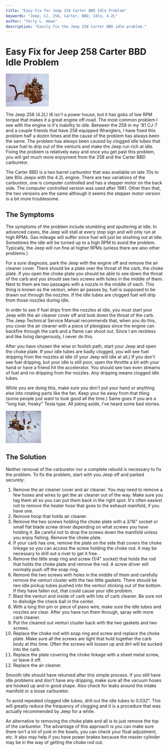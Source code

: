 ```yaml
---
title: "Easy Fix for Jeep 258 Carter BBD Idle Problem"
keywords: "Jeep, CJ, 258, Carter, BBD, Idle, 4.2L"
author: "Terry L. Howe"
description: "Easily fix the Jeep 258 Carter BBD idle problem."
---
```

# Easy Fix for Jeep 258 Carter BBD Idle Problem

![Carter BBD](/img/engine/cart1.jpg)

The Jeep 258 (4.2L) I6 isn't a power house, but it has gobs of low RPM torque that makes it a great engine off-road. The most common problem I see with the engine is it's inability to idle. Between the 258 in my '81 CJ-7 and a couple friends that have 258 equipped Wranglers, I have fixed this problem half a dozen times and the cause of the problem has always been the same. The problem has always been caused by clogged idle tubes that cause fuel to drip out of the venturis and make the Jeep run rich at idle. Fixing the problem is relatively easy and once you get past this problem, you will get much more enjoyment from the 258 and the Carter BBD carburetor. 

The Carter BBD is a two barrel carburetor that was available on late 70s to late 80s Jeeps with the 4.2L engine. There are two variations of the carburetor, one is computer controlled and has a stepper motor on the back side. The computer controlled version was used after 1981. Other than that, the two versions are the same although it seems the stepper motor version is a bit more troublesome. 

## The Symptoms

The symptoms of the problem include stumbling and sputtering at idle. In advanced cases, the Jeep will stall at every stop sign and will only run at high RPMs. Gas mileage will suffer since fuel will just be sloshing out at idle. Sometimes the idle will be turned up to a high RPM to avoid the problem. Typically, the Jeep will run fine at higher RPMs (unless there are also other problems.) 

For a sure diagnosis, park the Jeep with the engine off and remove the air cleaner cover. There should be a plate over the throat of the carb, the choke plate. If you open the choke plate you should be able to see down the throat of the carb and you should see two screws with holes in the middle of them. Next to them are two passages with a nozzle in the middle of each. This thing is known as the venturi, when air passes by, fuel is supposed to be drawn out through the nozzles. If the idle tubes are clogged fuel will drip from those nozzles during idle. 

In order to see if fuel drips from the nozzles at idle, you must start your Jeep with the air cleaner cover off and look down the throat of the carb. The Jeep Technical Service Manual recommends that, when you do this, you cover the air cleaner with a piece of plexiglass since the engine can backfire through the carb and a flame can shoot out. Since I am reckless and like living dangerously, I never do this. 

After you have chosen the wise or foolish path, start your Jeep and open the choke plate. If your idle tubes are badly clogged, you will see fuel dripping from the nozzles at idle (if your Jeep will idle at all.) If you don't see fuel dripping, but your idle is still poor, open the throttle a bit with your hand or have a friend hit the accelerator. You should see two even streams of fuel and no dripping from the nozzles. Any dripping means clogged idle tubes. 

While you are doing this, make sure you don't put your hand or anything else into rotating parts like the fan. Keep your tie away from that thing (some people just want to look good all the time.) Same goes if you are a "long hair, freaky" Tesla type. All joking aside, I've heard some bad stories. 

[![Carter BBD Apart](/img/engine/cart2_.jpg)](/img/engine/cart2.jpg) 

## The Solution

Neither removal of the carburetor nor a complete rebuild is necessary to fix the problem. To fix the problem, start with you Jeep off and parked securely: 

  1. Remove the air cleaner cover and air cleaner. You may need to remove a few hoses and wires to get the air cleaner out of the way. Make sure you tag them all so you can put them back in the right spot. It's often easiest not to remove the heater hose that goes to the exhaust manifold, if you have one.
  2. Remove hoop that holds air cleaner. 
  3. Remove the two screws holding the choke plate with a 3/16" socket or small flat blade screw driver depending on what screws you have holding it. Be careful not to drop the screws down the manifold unless you enjoy fishing. Remove the choke plate.
  4. If your carb has one, remove the plate on the side that covers the choke linkage so you can access the screw holding the choke rod. It may be necessary to drill out a rivet to get it free. 
  5. Remove the little snap ring and screw (1/4" socket) that holds the rod that holds the choke plate and remove the rod. A screw driver will normally push off the snap ring.
  6. Remove the two screws with holes in the middle of them and carefully remove the venturi cluster with the two little gaskets. There should be two idle pickup tubes pushed into the venturi sticking out of the bottom. If they have fallen out, that could cause your idle problem. 
  7. Blast the venturi and inside of carb with lots of carb cleaner. Be sure not to dislodge the check ball in the center.
  8. With a long thin pin or piece of piano wire, make sure the idle tubes and nozzles are clear. After you have run them through, spray with more carb cleaner. 
  9. Put the cleaned out venturi cluster back with the two gaskets and two screws.
  10. Replace the choke rod with snap ring and screw and replace the choke plate. Make sure all the screws are tight that hold together the carb body at this time. Often the screws will loosen up and dirt will be sucked into the carb. 
  11. Replace the plate covering the choke linkage with a sheet metal screw, or leave it off.
  12. Replace the air cleaner.

Smooth idle should have returned after this simple process. If you still have idle problems and don't have any dripping, make sure all the vacuum hoses are hooked up and in good shape. Also check for leaks around the intake manifold or a loose carburetor. 

To avoid repeated clogged idle tubes, drill out the idle tubes to 0.032". This will greatly reduce the frequency of clogging and it is a procedure that was actually recommended by Jeep for a while.

An alternative to removing the choke plate and all is to just remove the top of the carburetor. The advantage of this approach is you can make sure there isn't a lot of junk in the bowls, you can check your float adjustment, etc. It also may help if you have power brakes because the master cylinder may be in the way of getting the choke rod out.